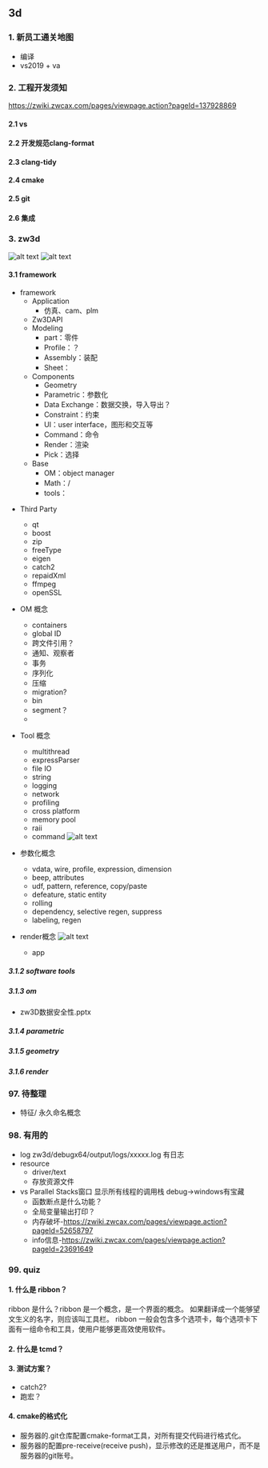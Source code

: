 ## 3d

### 1. 新员工通关地图
- 编译
- vs2019 + va


### 2. 工程开发须知
https://zwiki.zwcax.com/pages/viewpage.action?pageId=137928869
#### 2.1 vs
#### 2.2 开发规范clang-format
#### 2.3 clang-tidy
#### 2.4 cmake
#### 2.5 git
#### 2.6 集成


### 3. zw3d
![alt text](_imgs/framework_image.png)
![alt text](_imgs/3dnotes_image.png)

#### 3.1 framework
* framework
  - Application
    - 仿真、cam、plm
  - Zw3DAPI
  - Modeling
    - part：零件
    - Profile：？
    - Assembly：装配
    - Sheet：
  - Components
    - Geometry
    - Parametric：参数化
    - Data Exchange：数据交换，导入导出？
    - Constraint：约束
    - UI：user interface，图形和交互等
    - Command：命令
    - Render：渲染
    - Pick：选择
  - Base
    - OM：object manager
    - Math：/
    - tools： 

- Third Party
  - qt
  - boost
  - zip
  - freeType
  - eigen
  - catch2
  - repaidXml
  - ffmpeg
  - openSSL

- OM 概念
  - containers
  - global ID
  - 跨文件引用？
  - 通知、观察者
  - 事务
  - 序列化
  - 压缩
  - migration?
  - bin
  - segment？
  -

- Tool 概念
  - multithread
  - expressParser
  - file IO
  - string
  - logging
  - network
  - profiling
  - cross platform
  - memory pool
  - raii
  - command 
  ![alt text](_imgs/framework_image-1.png)

- 参数化概念
  - vdata, wire, profile, expression, dimension
  - beep, attributes
  - udf, pattern, reference, copy/paste
  - defeature, static entity
  - rolling
  - dependency, selective regen, suppress
  - labeling, regen

- render概念
  ![alt text](_imgs/framework_image-2.png)
  - app

##### 3.1.2 software tools
##### 3.1.3 om
  * zw3D数据安全性.pptx
##### 3.1.4 parametric
##### 3.1.5 geometry
##### 3.1.6 render

### 97. 待整理
* 特征/ 永久命名概念

### 98. 有用的
* log
    zw3d/debugx64/output/logs/xxxxx.log
    有日志
* resource
    * driver/text
    * 存放资源文件
* vs
    Parallel Stacks窗口
    显示所有线程的调用栈
    debug->windows有宝藏
    * 函数断点是什么功能？
    * 全局变量输出打印？
    * 内存破坏-https://zwiki.zwcax.com/pages/viewpage.action?pageId=52658797
    * info信息-https://zwiki.zwcax.com/pages/viewpage.action?pageId=23691649

### 99. quiz
#### 1. 什么是 ribbon？

ribbon 是什么？ribbon 是一个概念，是一个界面的概念。
如果翻译成一个能够望文生义的名字，则应该叫工具栏。
ribbon 一般会包含多个选项卡，每个选项卡下面有一组命令和工具，使用户能够更高效使用软件。

#### 2. 什么是 tcmd？

#### 3. 测试方案？
* catch2?
* 跑宏？

#### 4. cmake的格式化
* 服务器的.git仓库配置cmake-format工具，对所有提交代码进行格式化。
* 服务器的配置pre-receive(receive push)，显示修改的还是推送用户，而不是服务器的git账号。
